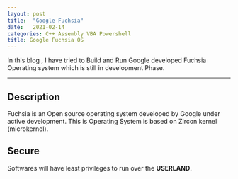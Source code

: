 ```yaml
---
layout: post
title:  "Google Fuchsia"
date:   2021-02-14
categories: C++ Assembly VBA Powershell 
title: Google Fuchsia OS 
---
```


In this blog , I have tried to Build and Run Google developed Fuchsia Operating system which is still in development Phase.

---

[](#header-1)**Description**
---

Fuchsia is an Open source operating system developed by Google under active development. This is Operating System is based on Zircon kernel (microkernel).

[](#header-1)**Secure**
---

Softwares will have least privileges to run over the **USERLAND**.
